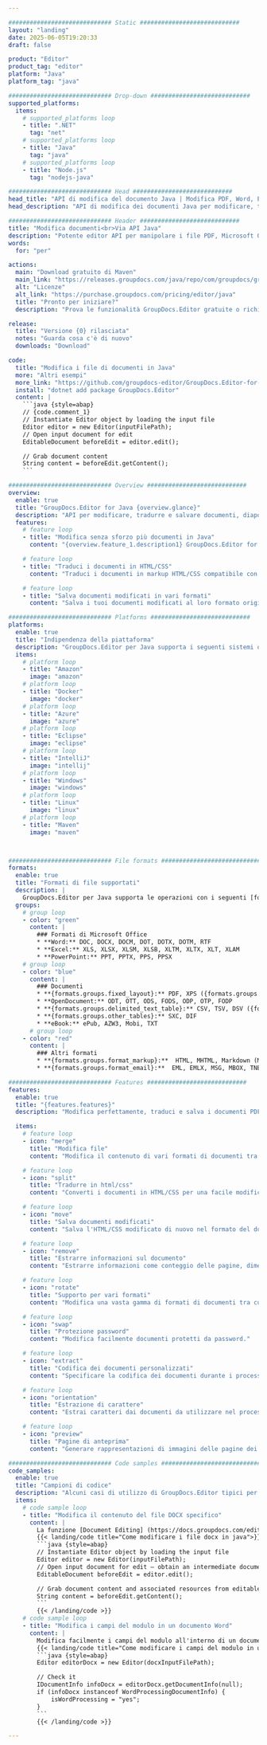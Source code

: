 ```yaml
---

############################# Static ############################
layout: "landing"
date: 2025-06-05T19:20:33
draft: false

product: "Editor"
product_tag: "editor"
platform: "Java"
platform_tag: "java"

############################# Drop-down ############################
supported_platforms:
  items:
    # supported_platforms loop
    - title: ".NET"
      tag: "net"
    # supported_platforms loop
    - title: "Java"
      tag: "java"
    # supported_platforms loop
    - title: "Node.js"
      tag: "nodejs-java"

############################# Head ############################
head_title: "API di modifica del documento Java | Modifica PDF, Word, Excel, Epub"
head_description: "API di modifica dei documenti Java per modificare, tradurre e salvare le pagine di documenti da formati PDF, Microsoft Word, Excel, Presentations, Visio e Immagine."

############################# Header ############################
title: "Modifica documenti<br>Via API Java"
description: "Potente editor API per manipolare i file PDF, Microsoft Office, HTML e Image."
words:
  for: "per"

actions:
  main: "Download gratuito di Maven"
  main_link: "https://releases.groupdocs.com/java/repo/com/groupdocs/groupdocs-editor/"
  alt: "Licenze"
  alt_link: "https://purchase.groupdocs.com/pricing/editor/java"
  title: "Pronto per iniziare?"
  description: "Prova le funzionalità GroupDocs.Editor gratuite o richiedi una licenza."

release:
  title: "Versione {0} rilasciata"
  notes: "Guarda cosa c'è di nuovo"
  downloads: "Download"

code:
  title: "Modifica i file di documenti in Java"
  more: "Altri esempi"
  more_link: "https://github.com/groupdocs-editor/GroupDocs.Editor-for-Java"
  install: "dotnet add package GroupDocs.Editor"
  content: |
    ```java {style=abap}   
    // {code.comment_1}
    // Instantiate Editor object by loading the input file
    Editor editor = new Editor(inputFilePath);
    // Open input document for edit
    EditableDocument beforeEdit = editor.edit();

    // Grab document content
    String content = beforeEdit.getContent();
    ```

############################# Overview ############################
overview:
  enable: true
  title: "GroupDocs.Editor for Java {overview.glance}"
  description: "API per modificare, tradurre e salvare documenti, diapositive e diagrammi nelle applicazioni Java."
  features:
    # feature loop
    - title: "Modifica senza sforzo più documenti in Java"
      content: "{overview.feature_1.description1} GroupDocs.Editor for Java {overview.feature_1.description2}"

    # feature loop
    - title: "Traduci i documenti in HTML/CSS"
      content: "Traduci i documenti in markup HTML/CSS compatibile con gli editori WYSIWYG, consentendo una modifica di documenti facile ed efficiente in un ambiente Web."

    # feature loop
    - title: "Salva documenti modificati in vari formati"
      content: "Salva i tuoi documenti modificati al loro formato originale o esportali in altri formati come il PDF, garantendo flessibilità e compatibilità."

############################# Platforms ############################
platforms:
  enable: true
  title: "Indipendenza della piattaforma"
  description: "GroupDocs.Editor per Java supporta i seguenti sistemi operativi, framework e pacchetti."
  items:
    # platform loop
    - title: "Amazon"
      image: "amazon"
    # platform loop
    - title: "Docker"
      image: "docker"
    # platform loop
    - title: "Azure"
      image: "azure"
    # platform loop
    - title: "Eclipse"
      image: "eclipse"
    # platform loop
    - title: "IntelliJ"
      image: "intellij"
    # platform loop
    - title: "Windows"
      image: "windows"
    # platform loop
    - title: "Linux"
      image: "linux"
    # platform loop
    - title: "Maven"
      image: "maven"



############################# File formats ############################
formats:
  enable: true
  title: "Formati di file supportati"
  description: |
    GroupDocs.Editor per Java supporta le operazioni con i seguenti [formati di file] (https://docs.groupdocs.com/editor/java/supported-document-formats/). ([{formats.full_list}](https://docs.groupdocs.com/editor/net/supported-document-formats/)).
  groups:
    # group loop
    - color: "green"
      content: |
        ### Formati di Microsoft Office
        * **Word:** DOC, DOCX, DOCM, DOT, DOTX, DOTM, RTF
        * **Excel:** XLS, XLSX, XLSM, XLSB, XLTM, XLTX, XLT, XLAM
        * **PowerPoint:** PPT, PPTX, PPS, PPSX
    # group loop
    - color: "blue"
      content: |
        ### Documenti
        * **{formats.groups.fixed_layout}:** PDF, XPS ({formats.groups.export_only})
        * **OpenDocument:** ODT, OTT, ODS, FODS, ODP, OTP, FODP
        * **{formats.groups.delimited_text_table}:** CSV, TSV, DSV ({formats.groups.arbitrary_separator})
        * **{formats.groups.other_tables}:** SXC, DIF
        * **eBook:** ePub, AZW3, Mobi, TXT
      # group loop
    - color: "red"
      content: |
        ### Altri formati
        * **{formats.groups.format_markup}:**  HTML, MHTML, Markdown (MD), XML, CHM, JSON
        * **{formats.groups.format_email}:**  EML, EMLX, MSG, MBOX, TNEF, MHT, PST, OFT, OST, VCF, ICS

############################# Features ############################
features:
  enable: true
  title: "{features.features}"
  description: "Modifica perfettamente, traduci e salva i documenti PDF e Office."

  items:
    # feature loop
    - icon: "merge"
      title: "Modifica file"
      content: "Modifica il contenuto di vari formati di documenti tra cui PDF, DOCX, XLSX, PPTX e altro ancora."

    # feature loop
    - icon: "split"
      title: "Tradurre in html/css"
      content: "Converti i documenti in HTML/CSS per una facile modifica con redattori WYSIWYG come CKEditor o Tinymce."

    # feature loop
    - icon: "move"
      title: "Salva documenti modificati"
      content: "Salva l'HTML/CSS modificato di nuovo nel formato del documento originale o esporta in PDF."

    # feature loop
    - icon: "remove"
      title: "Estrarre informazioni sul documento"
      content: "Estrarre informazioni come conteggio delle pagine, dimensioni e stato di crittografia dai documenti."

    # feature loop
    - icon: "rotate"
      title: "Supporto per vari formati"
      content: "Modifica una vasta gamma di formati di documenti tra cui file Microsoft Office, PDF e altro ancora."

    # feature loop
    - icon: "swap"
      title: "Protezione password"
      content: "Modifica facilmente documenti protetti da password."

    # feature loop
    - icon: "extract"
      title: "Codifica dei documenti personalizzati"
      content: "Specificare la codifica dei documenti durante i processi di modifica e salvataggio."

    # feature loop
    - icon: "orientation"
      title: "Estrazione di carattere"
      content: "Estrai caratteri dai documenti da utilizzare nel processo di modifica."

    # feature loop
    - icon: "preview"
      title: "Pagine di anteprima"
      content: "Generare rappresentazioni di immagini delle pagine dei documenti per comprendere meglio il contenuto e la struttura."

############################# Code samples ############################
code_samples:
  enable: true
  title: "Campioni di codice"
  description: "Alcuni casi di utilizzo di GroupDocs.Editor tipici per le operazioni Java."
  items:
    # code sample loop
    - title: "Modifica il contenuto del file DOCX specifico"
      content: |
        La funzione [Document Editing] (https://docs.groupdocs.com/editor/java/edit-document/) consente di caricare, modificare e salvare i file DOCX. Ecco un esempio di come ottenere l'editing dei documenti usando Java:
        {{< landing/code title="Come modificare i file docx in java">}}
        ```java {style=abap}   
        // Instantiate Editor object by loading the input file
        Editor editor = new Editor(inputFilePath);
        // Open input document for edit — obtain an intermediate document, that can be edited
        EditableDocument beforeEdit = editor.edit();

        // Grab document content and associated resources from editable document
        String content = beforeEdit.getContent();
        ```
        {{< /landing/code >}}
    # code sample loop
    - title: "Modifica i campi del modulo in un documento Word"
      content: |
        Modifica facilmente i campi del modulo all'interno di un documento Word usando GroupDocs.Editor per Java. Ecco come modificare i campi del modulo in un documento Word usando Java:
        {{< landing/code title="Come modificare i campi del modulo in un documento Word usando GroupDocs.Editor per Java">}}
        ```java {style=abap}   
        Editor editorDocx = new Editor(docxInputFilePath);

        // Check it
        IDocumentInfo infoDocx = editorDocx.getDocumentInfo(null);
        if (infoDocx instanceof WordProcessingDocumentInfo) {
            isWordProcessing = "yes";
        }
        ```
        {{< /landing/code >}}

---
```

